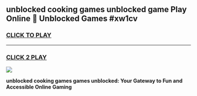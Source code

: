 
## unblocked cooking games unblocked game Play Online 👋 Unblocked Games #xw1cv
<h3>
<a href="https://premium.freeplayer.one?title=unblocked_cooking_games&ref=21F">CLICK TO PLAY</a></h3>
<hr>

<h3>
<a href="https://premium.freeplayer.one?title=unblocked_cooking_games&ref=21F">CLICK 2 PLAY</a>
  
</h3>

<a href="https://premium.freeplayer.one?title=unblocked_cooking_games&ref=21F/"><img src="https://clearcache.store/games.png"></a>


**unblocked cooking games games unblocked: Your Gateway to Fun and Accessible Online Gaming**
